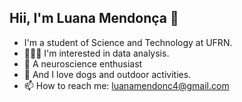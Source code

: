 ## Hii, I'm Luana Mendonça 👋
- I'm a student of Science and Technology at UFRN.
- 👩🏽‍💻 I'm interested in data analysis.
- 🧠 A neuroscience enthusiast
- 🐶 And I love dogs and outdoor activities.
- 📫 How to reach me: luanamendonc4@gmail.com

<!--
**LuanaMendonc4/LuanaMendonc4** is a ✨ _special_ ✨ repository because its `README.md` (this file) appears on your GitHub profile.

Here are some ideas to get you started:

- 🔭 I’m currently working on ...
- 🌱 I’m currently learning ...
- 👯 I’m looking to collaborate on ...
- 🤔 I’m looking for help with ...
- 💬 Ask me about ...
- 📫 How to reach me: ...
- 😄 Pronouns: ...
- ⚡ Fun fact: ...
-->
